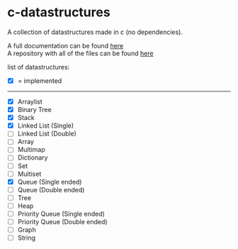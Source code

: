 
# c-datastructures
A collection of datastructures made in c (no dependencies).

A full documentation can be found [here](https://jonay2000.github.io/c-datastructures/)    
A repository with all of the files can be found [here](https://github.com/jonay2000/c-datastructures/)

list of datastructures:
 - [x] = implemented
___
 - [x] Arraylist
 - [x] Binary Tree
 - [x] Stack
 - [x] Linked List (Single)
 - [ ] Linked List (Double)
 - [ ] Array
 - [ ] Multimap
 - [ ] Dictionary
 - [ ] Set
 - [ ] Multiset
 - [x] Queue (Single ended)
 - [ ] Queue (Double ended)
 - [ ] Tree
 - [ ] Heap
 - [ ] Priority Queue (Single ended)
 - [ ] Priority Queue (Double ended)
 - [ ] Graph
 - [ ] String